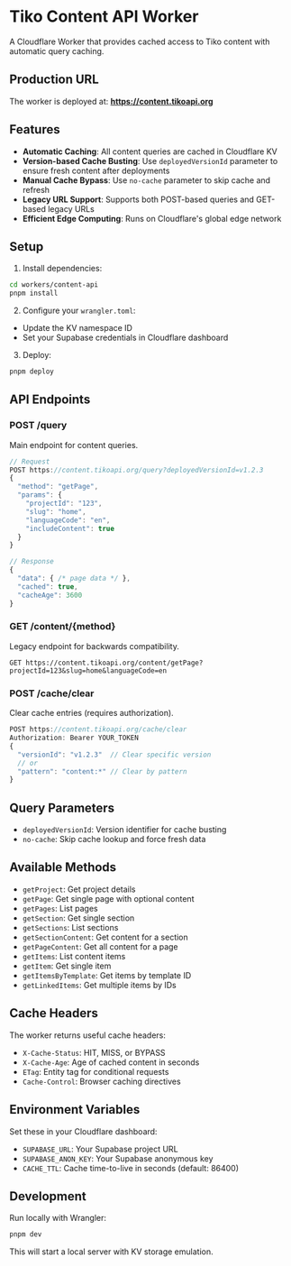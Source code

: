 # Tiko Content API Worker

A Cloudflare Worker that provides cached access to Tiko content with automatic query caching.

## Production URL

The worker is deployed at: **https://content.tikoapi.org**

## Features

- **Automatic Caching**: All content queries are cached in Cloudflare KV
- **Version-based Cache Busting**: Use `deployedVersionId` parameter to ensure fresh content after deployments
- **Manual Cache Bypass**: Use `no-cache` parameter to skip cache and refresh
- **Legacy URL Support**: Supports both POST-based queries and GET-based legacy URLs
- **Efficient Edge Computing**: Runs on Cloudflare's global edge network

## Setup

1. Install dependencies:
```bash
cd workers/content-api
pnpm install
```

2. Configure your `wrangler.toml`:
- Update the KV namespace ID
- Set your Supabase credentials in Cloudflare dashboard

3. Deploy:
```bash
pnpm deploy
```

## API Endpoints

### POST /query
Main endpoint for content queries.

```typescript
// Request
POST https://content.tikoapi.org/query?deployedVersionId=v1.2.3
{
  "method": "getPage",
  "params": {
    "projectId": "123",
    "slug": "home",
    "languageCode": "en",
    "includeContent": true
  }
}

// Response
{
  "data": { /* page data */ },
  "cached": true,
  "cacheAge": 3600
}
```

### GET /content/{method}
Legacy endpoint for backwards compatibility.

```
GET https://content.tikoapi.org/content/getPage?projectId=123&slug=home&languageCode=en
```

### POST /cache/clear
Clear cache entries (requires authorization).

```typescript
POST https://content.tikoapi.org/cache/clear
Authorization: Bearer YOUR_TOKEN
{
  "versionId": "v1.2.3"  // Clear specific version
  // or
  "pattern": "content:*" // Clear by pattern
}
```

## Query Parameters

- `deployedVersionId`: Version identifier for cache busting
- `no-cache`: Skip cache lookup and force fresh data

## Available Methods

- `getProject`: Get project details
- `getPage`: Get single page with optional content
- `getPages`: List pages
- `getSection`: Get single section
- `getSections`: List sections
- `getSectionContent`: Get content for a section
- `getPageContent`: Get all content for a page
- `getItems`: List content items
- `getItem`: Get single item
- `getItemsByTemplate`: Get items by template ID
- `getLinkedItems`: Get multiple items by IDs

## Cache Headers

The worker returns useful cache headers:
- `X-Cache-Status`: HIT, MISS, or BYPASS
- `X-Cache-Age`: Age of cached content in seconds
- `ETag`: Entity tag for conditional requests
- `Cache-Control`: Browser caching directives

## Environment Variables

Set these in your Cloudflare dashboard:
- `SUPABASE_URL`: Your Supabase project URL
- `SUPABASE_ANON_KEY`: Your Supabase anonymous key
- `CACHE_TTL`: Cache time-to-live in seconds (default: 86400)

## Development

Run locally with Wrangler:
```bash
pnpm dev
```

This will start a local server with KV storage emulation.